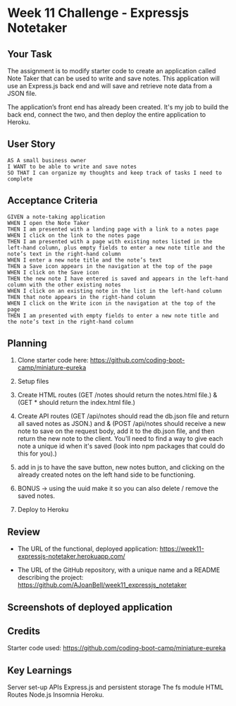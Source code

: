 # Week 11 Challenge - Expressjs Notetaker

## Your Task

The assignment is to modify starter code to create an application called Note Taker that can be used to write and save notes. This application will use an Express.js back end and will save and retrieve note data from a JSON file.

The application’s front end has already been created. It's my job to build the back end, connect the two, and then deploy the entire application to Heroku.


## User Story

```
AS A small business owner
I WANT to be able to write and save notes
SO THAT I can organize my thoughts and keep track of tasks I need to complete
```


## Acceptance Criteria

```
GIVEN a note-taking application
WHEN I open the Note Taker
THEN I am presented with a landing page with a link to a notes page
WHEN I click on the link to the notes page
THEN I am presented with a page with existing notes listed in the left-hand column, plus empty fields to enter a new note title and the note’s text in the right-hand column
WHEN I enter a new note title and the note’s text
THEN a Save icon appears in the navigation at the top of the page
WHEN I click on the Save icon
THEN the new note I have entered is saved and appears in the left-hand column with the other existing notes
WHEN I click on an existing note in the list in the left-hand column
THEN that note appears in the right-hand column
WHEN I click on the Write icon in the navigation at the top of the page
THEN I am presented with empty fields to enter a new note title and the note’s text in the right-hand column
```

## Planning

1. Clone starter code here: https://github.com/coding-boot-camp/miniature-eureka

2. Setup files

3. Create HTML routes (GET /notes should return the notes.html file.) & (GET * should return the index.html file.)

4. Create API routes (GET /api/notes should read the db.json file and return all saved notes as JSON.) and & (POST /api/notes should receive a new note to save on the request body, add it to the db.json file, and then return the new note to the client. You'll need to find a way to give each note a unique id when it's saved (look into npm packages that could do this for you).)

5. add in js to have the save button, new notes button, and clicking on the already created notes on the left hand side to be functioning.

6. BONUS -> using the uuid make it so you can also delete / remove the saved notes.

7. Deploy to Heroku

## Review

* The URL of the functional, deployed application: https://week11-expressjs-notetaker.herokuapp.com/

* The URL of the GitHub repository, with a unique name and a README describing the project: https://github.com/AJoanBell/week11_expressjs_notetaker

## Screenshots of deployed application



## Credits

Starter code used: https://github.com/coding-boot-camp/miniature-eureka

## Key Learnings

Server set-up
APIs
Express.js and persistent storage
The fs module
HTML Routes
Node.js
Insomnia
Heroku.
